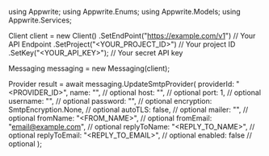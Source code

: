 using Appwrite;
using Appwrite.Enums;
using Appwrite.Models;
using Appwrite.Services;

Client client = new Client()
    .SetEndPoint("https://example.com/v1") // Your API Endpoint
    .SetProject("<YOUR_PROJECT_ID>") // Your project ID
    .SetKey("<YOUR_API_KEY>"); // Your secret API key

Messaging messaging = new Messaging(client);

Provider result = await messaging.UpdateSmtpProvider(
    providerId: "<PROVIDER_ID>",
    name: "<NAME>", // optional
    host: "<HOST>", // optional
    port: 1, // optional
    username: "<USERNAME>", // optional
    password: "<PASSWORD>", // optional
    encryption: SmtpEncryption.None, // optional
    autoTLS: false, // optional
    mailer: "<MAILER>", // optional
    fromName: "<FROM_NAME>", // optional
    fromEmail: "email@example.com", // optional
    replyToName: "<REPLY_TO_NAME>", // optional
    replyToEmail: "<REPLY_TO_EMAIL>", // optional
    enabled: false // optional
);